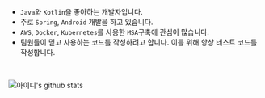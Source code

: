 - `Java`와 `Kotlin`을 좋아하는 개발자입니다. 
- 주로 `Spring`, `Android` 개발을 하고 있습니다.
- `AWS`, `Docker`, `Kubernetes`를 사용한 `MSA`구축에 관심이 많습니다.
- 팀원들이 믿고 사용하는 코드를 작성하려고 합니다. 이를 위해 항상 테스트 코드를 작성합니다.

</br>

  ![아이디's github stats](https://github-readme-stats.vercel.app/api?username=yologger&show_icons=true)
